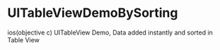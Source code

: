# UITableViewDemoBySorting

ios(objective c) UITableView Demo, Data added instantly and sorted in Table View
